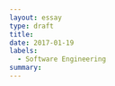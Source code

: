 ```yaml
---
layout: essay
type: draft
title: 
date: 2017-01-19
labels:
  - Software Engineering
summary: 
---
```

